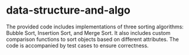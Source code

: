 # data-structure-and-algo
 The provided code includes implementations of three sorting algorithms: Bubble Sort, Insertion Sort, and Merge Sort. It also includes custom comparison functions to sort objects based on different attributes. The code is accompanied by test cases to ensure correctness.
